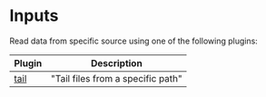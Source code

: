 # Inputs

Read data from specific source using one of the following plugins:

| Plugin | Description |
|---|---|
| [tail](./tail.md) | "Tail files from a specific path" |
